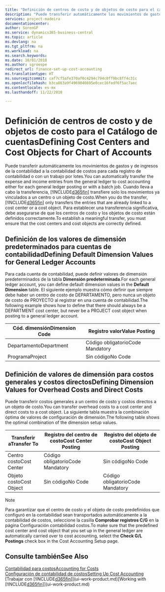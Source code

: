 ```yaml
---
title: "Definición de centros de costo y de objetos de costo para el catálogo de cuentas | Documentos de Microsoft"
description: "Puede transferir automáticamente los movimientos de gastos y de ingresos de la contabilidad a la contabilidad de costos para cada registro de contabilidad o con un trabajo por lotes. Cuando lleva a cabo la transferencia, el sistema transfiere solo los movimientos ya vinculados a un centro o un objeto de costo. Para establecer una transferencia significativa, debe asegurarse de que los centros de costo y los objetos de costo están definidos correctamente."
services: project-madeira
documentationcenter: 
author: SorenGP
ms.service: dynamics365-business-central
ms.topic: article
ms.devlang: na
ms.tgt_pltfrm: na
ms.workload: na
ms.search.keywords: 
ms.date: 10/01/2018
ms.author: sgroespe
redirect_url: finance-set-up-cost-accounting
ms.translationtype: HT
ms.sourcegitcommit: caf7cf5afe370af0c4294c794c0ff9bc8ff4c31c
ms.openlocfilehash: b3ca863a9f4969046695e0cec16fedf6f5ac7aec
ms.contentlocale: es-mx
ms.lasthandoff: 11/22/2018

---
```

# <a name="defining-cost-centers-and-cost-objects-for-chart-of-accounts"></a><span data-ttu-id="28ae7-105">Definición de centros de costo y de objetos de costo para el Catálogo de cuentas</span><span class="sxs-lookup"><span data-stu-id="28ae7-105">Defining Cost Centers and Cost Objects for Chart of Accounts</span></span>
<span data-ttu-id="28ae7-106">Puede transferir automáticamente los movimientos de gastos y de ingresos de la contabilidad a la contabilidad de costos para cada registro de contabilidad o con un trabajo por lotes.</span><span class="sxs-lookup"><span data-stu-id="28ae7-106">You can automatically transfer the expense and income entries from the general ledger to cost accounting either for each general ledger posting or with a batch job.</span></span> <span data-ttu-id="28ae7-107">Cuando lleva a cabo la transferencia, [!INCLUDE[d365fin](includes/d365fin_md.md)] transfiere solo los movimientos ya vinculados a un centro o un objeto de costo.</span><span class="sxs-lookup"><span data-stu-id="28ae7-107">When you do the transfer, [!INCLUDE[d365fin](includes/d365fin_md.md)] only transfers the entries that are already linked to a cost center or a cost object.</span></span> <span data-ttu-id="28ae7-108">Para establecer una transferencia significativa, debe asegurarse de que los centros de costo y los objetos de costo están definidos correctamente.</span><span class="sxs-lookup"><span data-stu-id="28ae7-108">To establish a meaningful transfer, you must ensure that the cost centers and cost objects are correctly defined.</span></span>  

## <a name="defining-default-dimension-values-for-general-ledger-accounts"></a><span data-ttu-id="28ae7-109">Definición de los valores de dimensión predeterminados para cuentas de contabilidad</span><span class="sxs-lookup"><span data-stu-id="28ae7-109">Defining Default Dimension Values for General Ledger Accounts</span></span>  
<span data-ttu-id="28ae7-110">Para cada cuenta de contabilidad, puede definir valores de dimensión predeterminados de la tabla **Dimensión predeterminada**.</span><span class="sxs-lookup"><span data-stu-id="28ae7-110">For each general ledger account, you can define default dimension values in the **Default Dimension** table.</span></span> <span data-ttu-id="28ae7-111">El siguiente ejemplo muestra cómo definir que siempre debe haber un centro de costo de DEPARTAMENTO, pero nunca un objeto de costo de PROYECTO al registrar en una cuenta de contabilidad.</span><span class="sxs-lookup"><span data-stu-id="28ae7-111">The following example shows how to define that there should always be a DEPARTMENT cost center, but never be a PROJECT cost object when posting to a general ledger account.</span></span>  

|<span data-ttu-id="28ae7-112">**Cód. dimensión**</span><span class="sxs-lookup"><span data-stu-id="28ae7-112">**Dimension Code**</span></span>|<span data-ttu-id="28ae7-113">**Registro valor**</span><span class="sxs-lookup"><span data-stu-id="28ae7-113">**Value Posting**</span></span>|  
|------------------------------------------|-----------------------------------------|  
|<span data-ttu-id="28ae7-114">Departamento</span><span class="sxs-lookup"><span data-stu-id="28ae7-114">Department</span></span>|<span data-ttu-id="28ae7-115">Código obligatorio</span><span class="sxs-lookup"><span data-stu-id="28ae7-115">Code Mandatory</span></span>|  
|<span data-ttu-id="28ae7-116">Programa</span><span class="sxs-lookup"><span data-stu-id="28ae7-116">Project</span></span>|<span data-ttu-id="28ae7-117">Sin código</span><span class="sxs-lookup"><span data-stu-id="28ae7-117">No Code</span></span>|  

## <a name="defining-dimension-values-for-overhead-costs-and-direct-costs"></a><span data-ttu-id="28ae7-118">Definición de valores de dimensión para costos generales y costos directos</span><span class="sxs-lookup"><span data-stu-id="28ae7-118">Defining Dimension Values for Overhead Costs and Direct Costs</span></span>  
 <span data-ttu-id="28ae7-119">Puede transferir costos generales a un centro de costo y costos directos a un objeto de costo.</span><span class="sxs-lookup"><span data-stu-id="28ae7-119">You can transfer overhead costs to a cost center and direct costs to a cost object.</span></span> <span data-ttu-id="28ae7-120">La siguiente tabla muestra la combinación óptima de valores de configuración de dimensión.</span><span class="sxs-lookup"><span data-stu-id="28ae7-120">The following table shows the optimal combination of the dimension setup values.</span></span>  

|<span data-ttu-id="28ae7-121">Transferir a</span><span class="sxs-lookup"><span data-stu-id="28ae7-121">Transfer To</span></span>|<span data-ttu-id="28ae7-122">Registro del centro de costo</span><span class="sxs-lookup"><span data-stu-id="28ae7-122">Cost Center Posting</span></span>|<span data-ttu-id="28ae7-123">Registro del objeto de costo</span><span class="sxs-lookup"><span data-stu-id="28ae7-123">Cost Object Posting</span></span>|  
|-----------------|-------------------------|-------------------------|  
|<span data-ttu-id="28ae7-124">Centro costo</span><span class="sxs-lookup"><span data-stu-id="28ae7-124">Cost Center</span></span>|<span data-ttu-id="28ae7-125">Código obligatorio</span><span class="sxs-lookup"><span data-stu-id="28ae7-125">Code Mandatory</span></span>|<span data-ttu-id="28ae7-126">Sin código</span><span class="sxs-lookup"><span data-stu-id="28ae7-126">No Code</span></span>|  
|<span data-ttu-id="28ae7-127">Objeto costo</span><span class="sxs-lookup"><span data-stu-id="28ae7-127">Cost Object</span></span>|<span data-ttu-id="28ae7-128">Sin código</span><span class="sxs-lookup"><span data-stu-id="28ae7-128">No Code</span></span>|<span data-ttu-id="28ae7-129">Código obligatorio</span><span class="sxs-lookup"><span data-stu-id="28ae7-129">Code Mandatory</span></span>|  

> [!NOTE]  
>  <span data-ttu-id="28ae7-130">Para garantizar que el centro de costo y el objeto de costo predefinidos que configuró en la contabilidad sean transportados automáticamente a la contabilidad de costos, seleccione la casilla **Comprobar registros C/G** en la página Configuración contabilidad costos.</span><span class="sxs-lookup"><span data-stu-id="28ae7-130">To make sure that the predefined cost center and cost object that you set up in the general ledger are automatically carried over to cost accounting, select the **Check G/L Postings** check box in the Cost Accounting Setup page.</span></span>  

## <a name="see-also"></a><span data-ttu-id="28ae7-131">Consulte también</span><span class="sxs-lookup"><span data-stu-id="28ae7-131">See Also</span></span>  
[<span data-ttu-id="28ae7-132">Contabilidad para costos</span><span class="sxs-lookup"><span data-stu-id="28ae7-132">Accounting for Costs</span></span>](finance-manage-cost-accounting.md)  
[<span data-ttu-id="28ae7-133">Configuración de contabilidad de costos</span><span class="sxs-lookup"><span data-stu-id="28ae7-133">Setting Up Cost Accounting</span></span>](finance-set-up-cost-accounting.md)  
<span data-ttu-id="28ae7-134">[Trabajar con [!INCLUDE[d365fin](includes/d365fin_md.md)]](ui-work-product.md)</span><span class="sxs-lookup"><span data-stu-id="28ae7-134">[Working with [!INCLUDE[d365fin](includes/d365fin_md.md)]](ui-work-product.md)</span></span>

